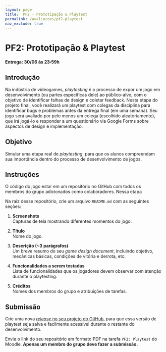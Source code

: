 ```yaml
---
layout: page
title:  PF2 - Prototipação & Playtest
permalink: /avaliacoes/pf2-playtest
nav_exclude: true
---
```


# PF2: Prototipação & Playtest

#### Entrega: 30/06 às 23:59h

## Introdução

Na indústria de videogames, *playtesting* é o processo de expor um jogo em desenvolvimento (ou partes específicas dele) ao público-alvo, com o objetivo de identificar falhas de design e coletar feedback. Nesta etapa do projeto final, você realizará um playtest com colegas da disciplina para identificar bugs e problemas antes da entrega final (em uma semana). Seu jogo será avaliado por pelo menos um colega (escolhido aleatoriamente), que irá jogá-lo e responder a um questionário via Google Forms sobre aspectos de design e implementação.

## Objetivo

Simular uma etapa real de *playtesting*, para que os alunos compreendam sua importância dentro do processo de desenvolvimento de jogos.

## Instruções

O código do jogo estar em um repositório no GitHub com todos os membros do grupo adicionados como colaboradores. Nessa etapa 

Na raiz desse repositório, crie um arquivo `README.md` com as seguintes seções:

1. **Screenshots**  
   Capturas de tela mostrando diferentes momentos do jogo.

2. **Título**  
   Nome do jogo.

3. **Descrição (~3 parágrafos)**  
   Um breve resumo do seu *game design document*, incluindo objetivo, mecânicas básicas, condições de vitória e derrota, etc.

4. **Funcionalidades a serem testadas**  
   Lista de funcionalidades que os jogadores devem observar com atenção durante o playtesting.

5. **Créditos**  
   Nomes dos membros do grupo e atribuições de tarefas.

## Submissão

Crie uma nova [*release* no seu projeto do GitHub](https://docs.github.com/en/repositories/releasing-projects-on-github/managing-releases-in-a-repository), para que essa versão de playtest seja salva e facilmente acessível durante o restante do desenvolvimento.

Envie o link do seu repositório em formato PDF na tarefa `PF2: Playtest` do Moodle. **Apenas um membro do grupo deve fazer a submissão.**

